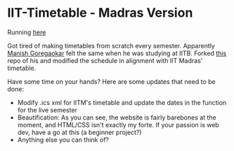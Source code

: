 IIT-Timetable - Madras Version
==============================

Running [here](https://krhariharan.github.io/IIT-Timetable/)

Got tired of making timetables from scratch every semester. Apparently [Manish Goregaokar](https://github.com/Manishearth) felt the same when he was studying at IITB. Forked [this](https://github.com/Manishearth/IIT-Timetable) repo of his and modified the schedule in alignment with IIT Madras' timetable.

Have some time on your hands? Here are some updates that need to be done:
- Modify .ics xml for IITM's timetable and update the dates in the function for the live semester
- Beautification: As you can see, the website is fairly barebones at the moment, and HTML/CSS isn't exactly my forte. If your passion is web dev, have a go at this (a beginner project?)
- Anything else you can think of?
